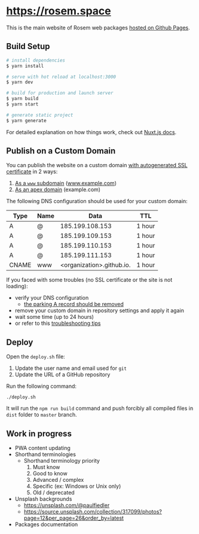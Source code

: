 # https://rosem.space

This is the main website of Rosem web packages [hosted on Github Pages](https://rosemspace.github.io).

## Build Setup

```bash
# install dependencies
$ yarn install

# serve with hot reload at localhost:3000
$ yarn dev

# build for production and launch server
$ yarn build
$ yarn start

# generate static project
$ yarn generate
```

For detailed explanation on how things work, check out [Nuxt.js docs](https://nuxtjs.org).

## Publish on a Custom Domain

You can publish the website on a custom domain [with autogenerated SSL certificate](https://github.community/t5/GitHub-Pages/Do-i-need-SSL-Certificate-for-github-pages/td-p/15671) in 2 ways:
1. [As a `www` subdomain](https://help.github.com/en/github/working-with-github-pages/managing-a-custom-domain-for-your-github-pages-site#configuring-a-subdomain) (www.example.com)
2. [As an apex domain](https://help.github.com/en/github/working-with-github-pages/managing-a-custom-domain-for-your-github-pages-site#configuring-an-apex-domain) (example.com)

The following DNS configuration should be used for your custom domain:

|Type|Name|Data|TTL|
|----|----|----|---|
|A|@|185.199.108.153|1 hour|
|A|@|185.199.109.153|1 hour|
|A|@|185.199.110.153|1 hour|
|A|@|185.199.111.153|1 hour|
|CNAME|www|\<organization\>.github.io.|1 hour|

If you faced with some troubles (no SSL certificate or the site is not loading):
- verify your DNS configuration
    - [the parking A record should be removed](https://github.community/t/certificate-request-error-is-persistent-tls-certificate-cant-be-provisioned/11008)
- remove your custom domain in repository settings and apply it again
- wait some time (up to 24 hours)
- or refer to this [troubleshooting tips](https://help.github.com/en/github/working-with-github-pages/troubleshooting-custom-domains-and-github-pages)

## Deploy

Open the `deploy.sh` file:

1. Update the user name and email used for `git`
2. Update the URL of a GitHub repository

Run the following command:

```shell script
./deploy.sh
```

It will run the `npm run build` command and push forcibly all compiled files in `dist` folder to `master` branch.

## Work in progress

- PWA content updating
- Shorthand terminologies
    - Shorthand terminology priority
        1. Must know
        2. Good to know
        3. Advanced / complex
        4. Specific (ex: Windows or Unix only)
        5. Old / deprecated
- Unsplash backgrounds
    - https://unsplash.com/@paulfiedler
    - https://source.unsplash.com/collection/317099/photos?page=12&per_page=26&order_by=latest
- Packages documentation
